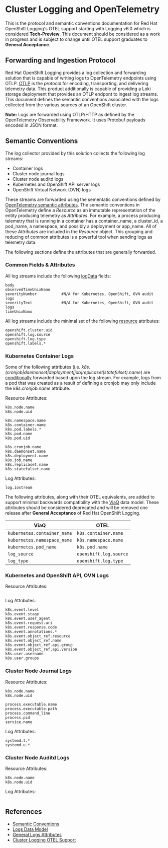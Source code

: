 # Cluster Logging and OpenTelemetry

This is the protocol and semantic conventions documentation for Red Hat OpenShift Logging's OTEL support 
starting with Logging v6.0 which is considered **Tech-Preview**.  This document should be
considered as a work in progress and is subject to change until OTEL support graduates to **General Acceptance**. 

## Forwarding and Ingestion Protocol

Red Hat OpenShift Logging provides a log collection and forwarding solution that is capable of writing logs to OpenTelemetry endpoints using OTLP. [OTLP](https://opentelemetry.io/docs/specs/otlp/) is the *protocol* for encoding, transporting, and delivering telemetry data.  This product additionally is capable of providing a Loki storage deployment that provides an OTLP endpont to ingest log streams.  This document defines the semantic conventions associated with the logs collected from the various sources of an OpenShift cluster.

**Note:** Logs are forwarded using OTLP/HTTP as defined by the OpenTelemetry Observability Framework.  It uses Protobuf payloads encoded in JSON format.


## Semantic Conventions

The log collector provided by this solution collects the following log streams:

* Container logs
* Cluster node journal logs
* Cluster node auditd logs 
* Kubernetes and OpenShift API server logs
* OpenShift Virtual Network (OVN) logs

These streams are forwarded using the sementatic conventions defined by [OpenTelemetry semantic attributes](https://github.com/open-telemetry/semantic-conventions/tree/main/docs). The semantic conventions in OpenTelemetry define a *Resource* as an immutable representation of the entity producing telemetry as *Attributes*. For example, a process producing telemetry that is running in a container has a container_name, a cluster_id, a pod_name, a namespace, and possibly a deployment or app_name. All of these *Attributes* are included in the *Resource* object.  This grouping and reducing of common attributes is a powerful tool when sending logs as telemetry data.


The following sections define the attributes that are generally forwarded.


### Common Fields & Attributes

All log streams include the following [logData](https://opentelemetry.io/docs/specs/otel/logs/data-model/#log-and-event-record-definition) fields:

```
body
observedTimeUnixNano
severityNumber           #N/A for Kubernetes, OpenShift, OVN audit logs
severityText             #N/A for Kubernetes, OpenShift, OVN audit logs
timeUnixNano
```


All log streams include the minimal set of the following [resource](https://github.com/open-telemetry/opentelemetry-specification/blob/main/specification/resource/sdk.md) attributes:

```
openshift.cluster.uid
openshift.log.source
openshift.log.type
openshift.labels.*
```

### Kubernetes Container Logs

Some of the following attributes (i.e. *k8s.(cronjob|daemonset|deployment|job|replicaset|statefulset).name*) are 
[conditionally](https://opentelemetry.io/docs/specs/semconv/general/attribute-requirement-level/#conditionally-required) 
forwarded based upon the log stream.  For example, logs from a pod that was created as a result of defining a cronjob may only include the *k8s.cronjob.name* attribute.

Resource Attributes:
```
k8s.node.name
k8s.node.uid

k8s.namespace.name
k8s.container.name
k8s.pod.labels.*
k8s.pod.name
k8s.pod.uid

k8s.cronjob.name 
k8s.daemonset.name 
k8s.deployment.name 
k8s.job.name
k8s.replicaset.name 
k8s.statefulset.name 
```

Log Attributes:
```
log.iostream
```

The following attributes, along with their OTEL equivalents, are added to support minimal backwards compatibility with the [ViaQ](https://github.com/openshift/cluster-logging-operator/blob/release-6.0/docs/reference/datamodels/viaq/v1.adoc) data model. These attributes should be considered deprecated
and will be removed one release after **General Acceptance** of Red Hat OpenShift Logging.


| ViaQ | OTEL |
|------|---|
|`kubernetes.container_name` |`k8s.container.name`|
|`kubernetes.namespace_name` | `k8s.namespace.name`|
|`kubernetes.pod_name`       | `k8s.pod.name`|
|`log_source`                | `openshift.log.source`|
|`log_type`                  | `openshift.log.type`|


### Kubernetes and OpenShift API, OVN Logs

Resource Attributes:
```
```

Log Attributes:
```
k8s.event.level
k8s.event.stage
k8s.event.user_agent
k8s.event.request.uri
k8s.event.response.code
k8s.event.annotations.*
k8s.event.object_ref.resource
k8s.event.object_ref.name
k8s.event.object_ref.api.group
k8s.event.object_ref.api.version
k8s.user.username
k8s.user.groups
```

### Cluster Node Journal Logs

Resource Attributes:
```
k8s.node.name
k8s.node.uid

process.executable.name
process.executable.path
process.command_line
process.pid
service.name
```

Log Attributes:
```
systemd.t.*
systemd.u.*
```

### Cluster Node Auditd Logs

Resource Attributes:
```
k8s.node.name
k8s.node.uid
```

Log Attributes:
```
```

## References
* [Semantic Conventions](https://opentelemetry.io/docs/specs/semconv/)
* [Logs Data Model](https://opentelemetry.io/docs/specs/otel/logs/data-model/)
* [General Logs Attributes](https://opentelemetry.io/docs/specs/semconv/general/logs/)
* [Cluster Logging OTEL Support](https://github.com/openshift/enhancements/pull/1684)